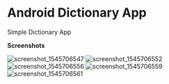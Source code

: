 # Android Dictionary App
Simple Dictionary App

**Screenshots**

![screenshot_1545706547](https://user-images.githubusercontent.com/29502126/50410407-ae81f580-07ad-11e9-8c68-710b6e5934d3.png)
![screenshot_1545706552](https://user-images.githubusercontent.com/29502126/50410409-b04bb900-07ad-11e9-8cf4-504f29bc2b84.png)
![screenshot_1545706556](https://user-images.githubusercontent.com/29502126/50410410-b2157c80-07ad-11e9-9da3-7b56bffa7760.png)
![screenshot_1545706559](https://user-images.githubusercontent.com/29502126/50410412-b477d680-07ad-11e9-9cec-175ebf4645d2.png)
![screenshot_1545706561](https://user-images.githubusercontent.com/29502126/50410414-b6419a00-07ad-11e9-8c00-b78eb9a4ee58.png)
